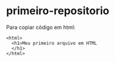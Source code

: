 # primeiro-repositorio


Para copiar código em html:
````
<html>
  <h1>Meu primeiro arquivo em HTML
  </h1>
</html>
````
